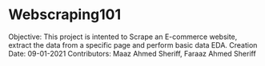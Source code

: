 # Webscraping101

Objective: This project is intented to Scrape an E-commerce website, extract the data from a specific page and perform basic data EDA.
Creation Date: 09-01-2021
Contributors: Maaz Ahmed Sheriff, Faraaz Ahmed Sheriff


